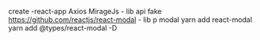 create -react-app
Axios
MirageJs - lib api fake
https://github.com/reactjs/react-modal - lib p modal
yarn add react-modal
yarn add @types/react-modal -D
